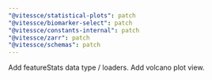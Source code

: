 ```yaml
---
"@vitessce/statistical-plots": patch
"@vitessce/biomarker-select": patch
"@vitessce/constants-internal": patch
"@vitessce/zarr": patch
"@vitessce/schemas": patch
---
```


Add featureStats data type / loaders. Add volcano plot view.
